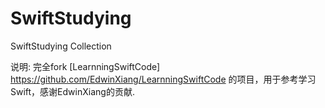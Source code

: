 # SwiftStudying
SwiftStudying Collection

说明: 完全fork [LearnningSwiftCode] https://github.com/EdwinXiang/LearnningSwiftCode       的项目，用于参考学习Swift，感谢EdwinXiang的贡献.
